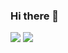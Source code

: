 ### Hi there 👋
<img src="https://adcy.io/wp-content/uploads/2020/04/anti-hacking.gif" />
<img src="https://c.tenor.com/28FrkXCaR1oAAAAd/programming-multitasking.gif" />
<!--
**wraja899/wraja899** is a ✨ _special_ ✨ repository because its `README.md` (this file) appears on your GitHub profile.

Here are some ideas to get you started:

- 🔭 I’m currently working on ...
- 🌱 I’m currently learning ...
- 👯 I’m looking to collaborate on ...
- 🤔 I’m looking for help with ...
- 💬 Ask me about ...
- 📫 How to reach me: ...
- 😄 Pronouns: ...
- ⚡ Fun fact: ...
-->
